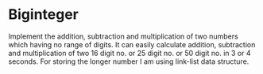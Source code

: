 # Biginteger
Implement the addition, subtraction and multiplication of two numbers which having no range of digits.
It can easily calculate addition, subtraction and multiplication of two 16 digit no. or 25 digit no. or 50 digit no. in 3 or 4 seconds.
For storing the longer number I am using link-list data structure.
